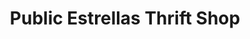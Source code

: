 ---
title: "Public Estrellas Thrift Shop"
url: /los-angeles/public-estrellas-thrift-shop/
shop: Gebrauchtwaren
---